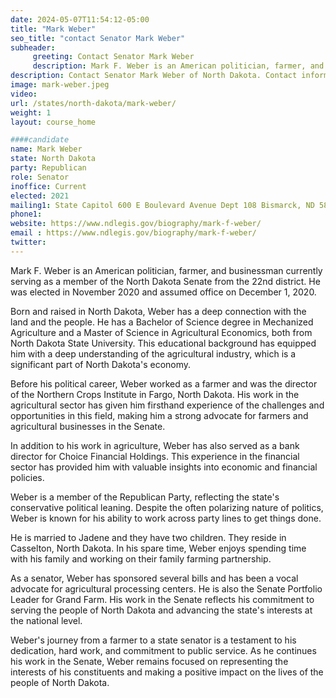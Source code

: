 ```yaml
---
date: 2024-05-07T11:54:12-05:00
title: "Mark Weber"
seo_title: "contact Senator Mark Weber"
subheader:
     greeting: Contact Senator Mark Weber
     description: Mark F. Weber is an American politician, farmer, and businessman currently serving as a member of the North Dakota Senate from the 22nd district. He was elected in November 2020 and assumed office on December 1, 2020.
description: Contact Senator Mark Weber of North Dakota. Contact information for Mark Weber includes email address, phone number, and mailing address.
image: mark-weber.jpeg
video:
url: /states/north-dakota/mark-weber/
weight: 1
layout: course_home

####candidate
name: Mark Weber
state: North Dakota
party: Republican
role: Senator
inoffice: Current
elected: 2021
mailing1: State Capitol 600 E Boulevard Avenue Dept 108 Bismarck, ND 58505-0360
phone1:
website: https://www.ndlegis.gov/biography/mark-f-weber/
email : https://www.ndlegis.gov/biography/mark-f-weber/
twitter:
---
```

Mark F. Weber is an American politician, farmer, and businessman currently serving as a member of the North Dakota Senate from the 22nd district. He was elected in November 2020 and assumed office on December 1, 2020.

Born and raised in North Dakota, Weber has a deep connection with the land and the people. He has a Bachelor of Science degree in Mechanized Agriculture and a Master of Science in Agricultural Economics, both from North Dakota State University. This educational background has equipped him with a deep understanding of the agricultural industry, which is a significant part of North Dakota's economy.

Before his political career, Weber worked as a farmer and was the director of the Northern Crops Institute in Fargo, North Dakota. His work in the agricultural sector has given him firsthand experience of the challenges and opportunities in this field, making him a strong advocate for farmers and agricultural businesses in the Senate.

In addition to his work in agriculture, Weber has also served as a bank director for Choice Financial Holdings. This experience in the financial sector has provided him with valuable insights into economic and financial policies.

Weber is a member of the Republican Party, reflecting the state's conservative political leaning. Despite the often polarizing nature of politics, Weber is known for his ability to work across party lines to get things done.

He is married to Jadene and they have two children. They reside in Casselton, North Dakota. In his spare time, Weber enjoys spending time with his family and working on their family farming partnership.

As a senator, Weber has sponsored several bills and has been a vocal advocate for agricultural processing centers. He is also the Senate Portfolio Leader for Grand Farm. His work in the Senate reflects his commitment to serving the people of North Dakota and advancing the state's interests at the national level.

Weber's journey from a farmer to a state senator is a testament to his dedication, hard work, and commitment to public service. As he continues his work in the Senate, Weber remains focused on representing the interests of his constituents and making a positive impact on the lives of the people of North Dakota.

